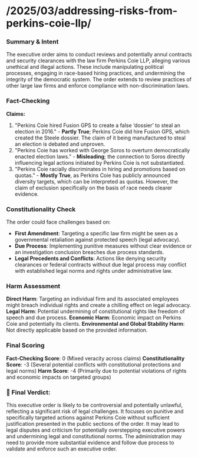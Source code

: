 # /2025/03/addressing-risks-from-perkins-coie-llp/

### Summary & Intent
The executive order aims to conduct reviews and potentially annul contracts and security clearances with the law firm Perkins Coie LLP, alleging various unethical and illegal actions. These include manipulating political processes, engaging in race-based hiring practices, and undermining the integrity of the democratic system. The order extends to review practices of other large law firms and enforce compliance with non-discrimination laws.

### Fact-Checking
**Claims:**
1. "Perkins Coie hired Fusion GPS to create a false ‘dossier’ to steal an election in 2016." - **Partly True**; Perkins Coie did hire Fusion GPS, which created the Steele dossier. The claim of it being manufactured to steal an election is debated and unproven.
2. "Perkins Coie has worked with George Soros to overturn democratically enacted election laws." - **Misleading**; the connection to Soros directly influencing legal actions initiated by Perkins Coie is not substantiated.
3. "Perkins Coie racially discriminates in hiring and promotions based on quotas." - **Mostly True**, as Perkins Coie has publicly announced diversity targets, which can be interpreted as quotas. However, the claim of exclusion specifically on the basis of race needs clearer evidence.

### Constitutionality Check
The order could face challenges based on:
- **First Amendment**: Targeting a specific law firm might be seen as a governmental retaliation against protected speech (legal advocacy).
- **Due Process**: Implementing punitive measures without clear evidence or an investigation conclusion breaches due process standards.
- **Legal Precedents and Conflicts**: Actions like denying security clearances or federal contracts without due legal process may conflict with established legal norms and rights under administrative law.

### Harm Assessment
**Direct Harm**: Targeting an individual firm and its associated employees might breach individual rights and create a chilling effect on legal advocacy.
**Legal Harm**: Potential undermining of constitutional rights like freedom of speech and due process.
**Economic Harm**: Economic impact on Perkins Coie and potentially its clients.
**Environmental and Global Stability Harm**: Not directly applicable based on the provided information.

### Final Scoring
**Fact-Checking Score**: 0 (Mixed veracity across claims)
**Constitutionality Score**: -3 (Several potential conflicts with constitutional protections and legal norms)
**Harm Score**: -4 (Primarily due to potential violations of rights and economic impacts on targeted groups)

### 🔎 Final Verdict:
This executive order is likely to be controversial and potentially unlawful, reflecting a significant risk of legal challenges. It focuses on punitive and specifically targeted actions against Perkins Coie without sufficient justification presented in the public sections of the order. It may lead to legal disputes and criticism for potentially overstepping executive powers and undermining legal and constitutional norms. The administration may need to provide more substantial evidence and follow due process to validate and enforce such an executive order.